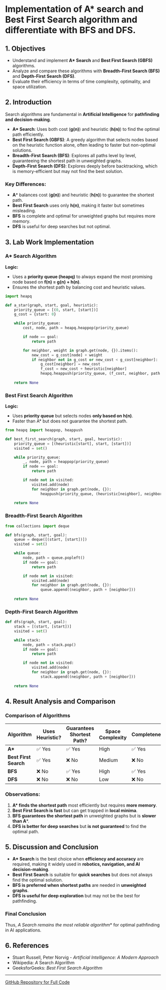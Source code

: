 # Implementation of A* search and Best First Search algorithm and differentiate with BFS and DFS. 

## 1. Objectives

- Understand and implement **A\* Search** and **Best First Search (GBFS)** algorithms.
- Analyze and compare these algorithms with **Breadth-First Search (BFS)** and **Depth-First Search (DFS)**.
- Evaluate their efficiency in terms of time complexity, optimality, and space utilization.

## 2. Introduction

Search algorithms are fundamental in **Artificial Intelligence** for **pathfinding and decision-making**.

- **A\* Search**: Uses both cost (**g(n)**) and heuristic (**h(n)**) to find the optimal path efficiently.
- **Best First Search (GBFS)**: A greedy algorithm that selects nodes based on the heuristic function alone, often leading to faster but non-optimal solutions.
- **Breadth-First Search (BFS)**: Explores all paths level by level, guaranteeing the shortest path in unweighted graphs.
- **Depth-First Search (DFS)**: Explores deeply before backtracking, which is memory-efficient but may not find the best solution.

### **Key Differences:**
- **A*** balances cost (**g(n)**) and heuristic (**h(n)**) to guarantee the shortest path.
- **Best First Search** uses only **h(n)**, making it faster but sometimes misleading.
- **BFS** is complete and optimal for unweighted graphs but requires more memory.
- **DFS** is useful for deep searches but not optimal.

## 3. Lab Work Implementation

### **A\* Search Algorithm**

**Logic:**
- Uses a **priority queue (heapq)** to always expand the most promising node based on **f(n) = g(n) + h(n)**.
- Ensures the shortest path by balancing cost and heuristic values.

```python
import heapq

def a_star(graph, start, goal, heuristic):
    priority_queue = [(0, start, [start])]
    g_cost = {start: 0}

    while priority_queue:
        cost, node, path = heapq.heappop(priority_queue)

        if node == goal:
            return path

        for neighbor, weight in graph.get(node, {}).items():
            new_cost = g_cost[node] + weight
            if neighbor not in g_cost or new_cost < g_cost[neighbor]:
                g_cost[neighbor] = new_cost
                f_cost = new_cost + heuristic[neighbor]
                heapq.heappush(priority_queue, (f_cost, neighbor, path + [neighbor]))
    
    return None
```

### **Best First Search Algorithm**

**Logic:**
- Uses **priority queue** but selects nodes **only based on h(n)**.
- Faster than A* but does not guarantee the shortest path.

```python
from heapq import heappop, heappush

def best_first_search(graph, start, goal, heuristic):
    priority_queue = [(heuristic[start], start, [start])]
    visited = set()

    while priority_queue:
        _, node, path = heappop(priority_queue)
        if node == goal:
            return path

        if node not in visited:
            visited.add(node)
            for neighbor in graph.get(node, {}):
                heappush(priority_queue, (heuristic[neighbor], neighbor, path + [neighbor]))
    
    return None
```

### **Breadth-First Search Algorithm**

```python
from collections import deque

def bfs(graph, start, goal):
    queue = deque([(start, [start])])
    visited = set()

    while queue:
        node, path = queue.popleft()
        if node == goal:
            return path

        if node not in visited:
            visited.add(node)
            for neighbor in graph.get(node, {}):
                queue.append((neighbor, path + [neighbor]))
    
    return None
```

### **Depth-First Search Algorithm**

```python
def dfs(graph, start, goal):
    stack = [(start, [start])]
    visited = set()

    while stack:
        node, path = stack.pop()
        if node == goal:
            return path

        if node not in visited:
            visited.add(node)
            for neighbor in graph.get(node, {}):
                stack.append((neighbor, path + [neighbor]))
    
    return None
```

## 4. Result Analysis and Comparison

### **Comparison of Algorithms**

| Algorithm           | Uses Heuristic? | Guarantees Shortest Path? | Space Complexity | Completeness |
|---------------------|----------------|---------------------------|------------------|--------------|
| **A\***             | ✅ Yes         | ✅ Yes                    | High             | ✅ Yes        |
| **Best First Search** | ✅ Yes         | ❌ No                     | Medium           | ❌ No        |
| **BFS**            | ❌ No          | ✅ Yes                    | High             | ✅ Yes        |
| **DFS**            | ❌ No          | ❌ No                     | Low              | ❌ No        |

### **Observations:**
1. **A\* finds the shortest path** most efficiently but requires **more memory**.
2. **Best First Search is fast** but can get trapped in **local minima**.
3. **BFS guarantees the shortest path** in unweighted graphs but is **slower than A***.
4. **DFS is better for deep searches** but **is not guaranteed** to find the optimal path.

## 5. Discussion and Conclusion

- **A\* Search** is the best choice when **efficiency and accuracy** are required, making it widely used in **robotics, navigation, and AI decision-making**.
- **Best First Search** is suitable for **quick searches** but does not always find the optimal solution.
- **BFS is preferred when shortest paths** are needed in **unweighted graphs**.
- **DFS is useful for deep exploration** but may not be the best for pathfinding.

### **Final Conclusion**
Thus, **A* Search remains the most reliable algorithm** for optimal pathfinding in AI applications.

## 6. References
- Stuart Russell, Peter Norvig - *Artificial Intelligence: A Modern Approach*
- Wikipedia: *A* Search Algorithm
- GeeksforGeeks: *Best First Search Algorithm*

---

[GitHub Repository for Full Code](https://github.com/ar-sayeem/AI-Lab)
